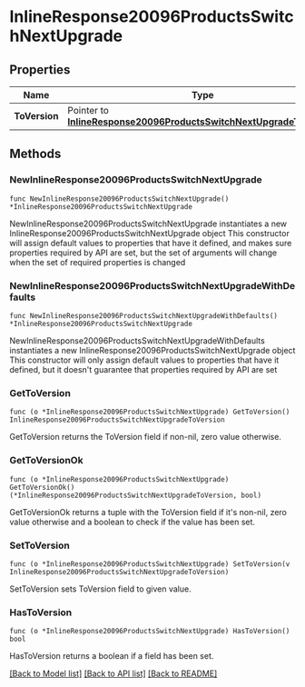 # InlineResponse20096ProductsSwitchNextUpgrade

## Properties

Name | Type | Description | Notes
------------ | ------------- | ------------- | -------------
**ToVersion** | Pointer to [**InlineResponse20096ProductsSwitchNextUpgradeToVersion**](InlineResponse20096ProductsSwitchNextUpgradeToVersion.md) |  | [optional] 

## Methods

### NewInlineResponse20096ProductsSwitchNextUpgrade

`func NewInlineResponse20096ProductsSwitchNextUpgrade() *InlineResponse20096ProductsSwitchNextUpgrade`

NewInlineResponse20096ProductsSwitchNextUpgrade instantiates a new InlineResponse20096ProductsSwitchNextUpgrade object
This constructor will assign default values to properties that have it defined,
and makes sure properties required by API are set, but the set of arguments
will change when the set of required properties is changed

### NewInlineResponse20096ProductsSwitchNextUpgradeWithDefaults

`func NewInlineResponse20096ProductsSwitchNextUpgradeWithDefaults() *InlineResponse20096ProductsSwitchNextUpgrade`

NewInlineResponse20096ProductsSwitchNextUpgradeWithDefaults instantiates a new InlineResponse20096ProductsSwitchNextUpgrade object
This constructor will only assign default values to properties that have it defined,
but it doesn't guarantee that properties required by API are set

### GetToVersion

`func (o *InlineResponse20096ProductsSwitchNextUpgrade) GetToVersion() InlineResponse20096ProductsSwitchNextUpgradeToVersion`

GetToVersion returns the ToVersion field if non-nil, zero value otherwise.

### GetToVersionOk

`func (o *InlineResponse20096ProductsSwitchNextUpgrade) GetToVersionOk() (*InlineResponse20096ProductsSwitchNextUpgradeToVersion, bool)`

GetToVersionOk returns a tuple with the ToVersion field if it's non-nil, zero value otherwise
and a boolean to check if the value has been set.

### SetToVersion

`func (o *InlineResponse20096ProductsSwitchNextUpgrade) SetToVersion(v InlineResponse20096ProductsSwitchNextUpgradeToVersion)`

SetToVersion sets ToVersion field to given value.

### HasToVersion

`func (o *InlineResponse20096ProductsSwitchNextUpgrade) HasToVersion() bool`

HasToVersion returns a boolean if a field has been set.


[[Back to Model list]](../README.md#documentation-for-models) [[Back to API list]](../README.md#documentation-for-api-endpoints) [[Back to README]](../README.md)


